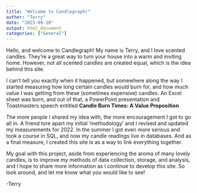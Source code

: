 ```yaml
---
title: "Welcome to Candlegraph!"
author: "Terry"
date: "2023-09-10"
output: html_document
categories: ["General"]
---
```




Hello, and welcome to Candlegraph! My name is Terry, and I love scented candles. They’re a great way to turn your house into a warm and inviting home. However, not all scented candles are created equal, which is the idea behind this site.

<!--more-->

I can’t tell you exactly when it happened, but somewhere along the way I started measuring how long certain candles would burn for, and how much value I was getting from these (sometimes expensive) candles. An Excel sheet was born, and out of that, a PowerPoint presentation and Toastmasters speech entitled **Candle Burn Times: A Value Proposition**

The more people I shared my idea with, the more encouragement I got to go all in. A friend tore apart my initial ‘methodology’ and I revised and updated my measurements for 2022. In the summer I got even more serious and took a course in SQL, and now my candle readings live in databases. And as a final measure, I created this site is as a way to link everything together.

My goal with this project, aside from experiencing the aroma of many lovely candles, is to improve my methods of data collection, storage, and analysis, and I hope to share more information as I continue to develop this site. So look around, and let me know what you would like to see!

-Terry
